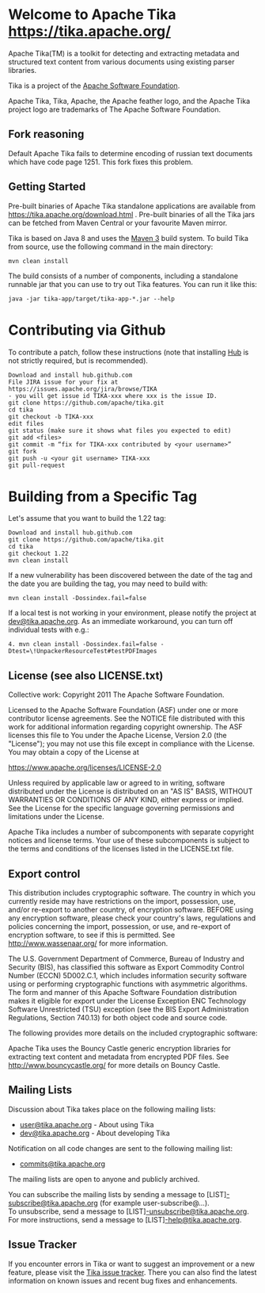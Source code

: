 Welcome to Apache Tika  <https://tika.apache.org/>
=================================================

Apache Tika(TM) is a toolkit for detecting and extracting metadata and structured text content from various documents using existing parser libraries.

Tika is a project of the [Apache Software Foundation](https://www.apache.org).

Apache Tika, Tika, Apache, the Apache feather logo, and the Apache Tika project logo are trademarks of The Apache Software Foundation.

Fork reasoning
--------------

Default Apache Tika fails to determine encoding of russian text documents which have code page 1251. This fork fixes this problem.

Getting Started
---------------

Pre-built binaries of Apache Tika standalone applications are available
from https://tika.apache.org/download.html . Pre-built binaries of all the
Tika jars can be fetched from Maven Central or your favourite Maven mirror.

Tika is based on Java 8 and uses the [Maven 3](https://maven.apache.org) build system. 
To build Tika from source, use the following command in the main directory:

    mvn clean install

The build consists of a number of components, including a standalone runnable jar that you can use to try out Tika features. You can run it like this:

    java -jar tika-app/target/tika-app-*.jar --help
    
Contributing via Github
=======================
To contribute a patch, follow these instructions (note that installing
[Hub](https://hub.github.com) is not strictly required, but is recommended).

```
Download and install hub.github.com
File JIRA issue for your fix at https://issues.apache.org/jira/browse/TIKA
- you will get issue id TIKA-xxx where xxx is the issue ID.
git clone https://github.com/apache/tika.git 
cd tika
git checkout -b TIKA-xxx
edit files
git status (make sure it shows what files you expected to edit)
git add <files>
git commit -m “fix for TIKA-xxx contributed by <your username>”
git fork
git push -u <your git username> TIKA-xxx
git pull-request
```

Building from a Specific Tag
=======================
Let's assume that you want to build the 1.22 tag:
```
Download and install hub.github.com
git clone https://github.com/apache/tika.git 
cd tika
git checkout 1.22
mvn clean install
```

If a new vulnerability has been discovered between the date of the 
tag and the date you are building the tag, you may need to build with:

```
mvn clean install -Dossindex.fail=false
```

If a local test is not working in your environment, please notify
 the project at dev@tika.apache.org. As an immediate workaround, 
 you can turn off individual tests with e.g.: 

```
4. mvn clean install -Dossindex.fail=false -Dtest=\!UnpackerResourceTest#testPDFImages
```

License (see also LICENSE.txt)
------------------------------

Collective work: Copyright 2011 The Apache Software Foundation.

Licensed to the Apache Software Foundation (ASF) under one or more contributor license agreements.  See the NOTICE file distributed with this work for additional information regarding copyright ownership.  The ASF licenses this file to You under the Apache License, Version 2.0 (the "License"); you may not use this file except in compliance with the License.  You may obtain a copy of the License at

<https://www.apache.org/licenses/LICENSE-2.0>

Unless required by applicable law or agreed to in writing, software distributed under the License is distributed on an "AS IS" BASIS, WITHOUT WARRANTIES OR CONDITIONS OF ANY KIND, either express or implied.  See the License for the specific language governing permissions and limitations under the License.

Apache Tika includes a number of subcomponents with separate copyright notices and license terms. Your use of these subcomponents is subject to the terms and conditions of the licenses listed in the LICENSE.txt file.

Export control
--------------

This distribution includes cryptographic software.  The country in which you currently reside may have restrictions on the import, possession, use, and/or re-export to another country, of encryption software.  BEFORE using any encryption software, please  check your country's laws, regulations and policies concerning the import, possession, or use, and re-export of encryption software, to  see if this is permitted.  See <http://www.wassenaar.org/> for more information.

The U.S. Government Department of Commerce, Bureau of Industry and Security (BIS), has classified this software as Export Commodity Control Number (ECCN) 5D002.C.1, which includes information security software using or performing cryptographic functions with asymmetric algorithms.  The form and manner of this Apache Software Foundation distribution makes it eligible for export under the License Exception ENC Technology Software Unrestricted (TSU) exception (see the BIS Export Administration Regulations, Section 740.13) for both object code and source code.

The following provides more details on the included cryptographic software:

Apache Tika uses the Bouncy Castle generic encryption libraries for extracting text content and metadata from encrypted PDF files.  See <http://www.bouncycastle.org/> for more details on Bouncy Castle.  

Mailing Lists
-------------

Discussion about Tika takes place on the following mailing lists:

* user@tika.apache.org    - About using Tika
* dev@tika.apache.org     - About developing Tika

Notification on all code changes are sent to the following mailing list:

* commits@tika.apache.org

The mailing lists are open to anyone and publicly archived.

You can subscribe the mailing lists by sending a message to 
[LIST]-subscribe@tika.apache.org (for example user-subscribe@...).  
To unsubscribe, send a message to [LIST]-unsubscribe@tika.apache.org.  
For more instructions, send a message to [LIST]-help@tika.apache.org.

Issue Tracker
-------------

If you encounter errors in Tika or want to suggest an improvement or a new feature,
 please visit the [Tika issue tracker](https://issues.apache.org/jira/browse/TIKA). 
 There you can also find the latest information on known issues and 
 recent bug fixes and enhancements.
